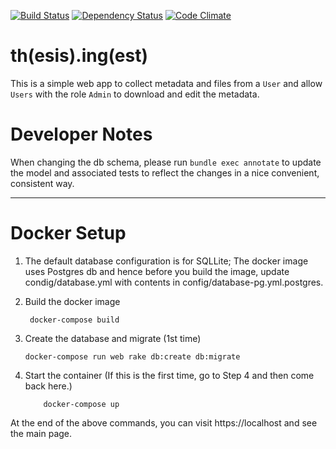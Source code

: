 [![Build Status](https://travis-ci.org/MITLibraries/thing.svg?branch=master)](https://travis-ci.org/MITLibraries/thing)
[![Dependency Status](https://gemnasium.com/badges/github.com/MITLibraries/thing.svg)](https://gemnasium.com/github.com/MITLibraries/thing)
[![Code Climate](https://codeclimate.com/github/MITLibraries/thing/badges/gpa.svg)](https://codeclimate.com/github/MITLibraries/thing)

# th(esis).ing(est)

This is a simple web app to collect metadata and files from a `User` and allow
`Users` with the role `Admin` to download and edit the metadata.

# Developer Notes

When changing the db schema, please run `bundle exec annotate` to update the
model and associated tests to reflect the changes in a nice convenient,
consistent way.



*********************************************************************************
# Docker Setup

1. The default database configuration is for SQLLite; The docker image uses Postgres db
and hence before you build the image, update condig/database.yml with contents in config/database-pg.yml.postgres.

2. Build the docker image
    
        docker-compose build
    
3. Create the database and migrate (1st time)
       
       docker-compose run web rake db:create db:migrate
4. Start the container (If this is the first time, go to Step 4 and then come back here.)
       
           docker-compose up     
    
    
At the end of the above commands, you can visit https://localhost and see the main page.